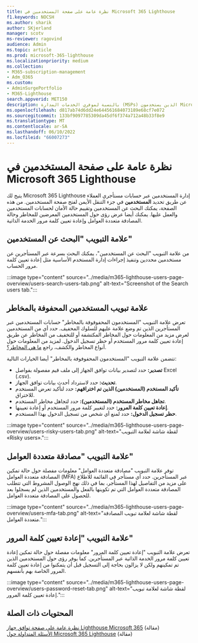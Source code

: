 ```yaml
---
title: نظرة عامة على صفحة المستخدمين في Microsoft 365 Lighthouse
f1.keywords: NOCSH
ms.author: sharik
author: SKjerland
manager: scotv
ms-reviewer: ragovind
audience: Admin
ms.topic: article
ms.prod: microsoft-365-lighthouse
ms.localizationpriority: medium
ms.collection:
- M365-subscription-management
- Adm_O365
ms.custom:
- AdminSurgePortfolio
- M365-Lighthouse
search.appverid: MET150
description: بالنسبة لموفري الخدمات المدارة (MSPs) الذين يستخدمون Microsoft 365 Lighthouse، تعرف على صفحة المستخدمين.
ms.openlocfilehash: d817ab74d6dd24e644561684073189e68cf7e072
ms.sourcegitcommit: 133bf9097785309da45df6f374a712a48b33f8e9
ms.translationtype: MT
ms.contentlocale: ar-SA
ms.lasthandoff: 06/10/2022
ms.locfileid: "66007273"
---
```

# <a name="overview-of-the-users-page-in-microsoft-365-lighthouse"></a>نظرة عامة على صفحة المستخدمين في Microsoft 365 Lighthouse 

يتيح لك Microsoft 365 Lighthouse إدارة المستخدمين عبر حسابات مستأجري العملاء عن طريق تحديد **المستخدمين** في جزء التنقل الأيمن لفتح صفحة المستخدمين. من هذه الصفحة، يمكنك البحث عن المستخدمين وتقييم حالة الأمان لحسابات المستخدمين والعمل عليها. يمكنك أيضا عرض رؤى حول المستخدمين المعرضين للمخاطر وحالة المصادقة متعددة العوامل وإعادة تعيين كلمة مرور الخدمة الذاتية.  
  
## <a name="search-users-tab"></a>علامة التبويب "البحث عن المستخدمين"  
  
من علامة التبويب "البحث عن المستخدمين"، يمكنك البحث بسرعة عبر المستأجرين عن مستخدمين محددين وتنفيذ إجراءات إدارة المستخدم الأساسية مثل إعادة تعيين كلمة مرور الحساب.

:::image type="content" source="../media/m365-lighthouse-users-page-overview/users-search-users-tab.png" alt-text="Screenshot of the Search users tab.":::

## <a name="risky-users-tab"></a>علامة تبويب المستخدمين المحفوفة بالمخاطر

تعرض علامة التبويب "المستخدمون المحفوفوفة بالمخاطر" حسابات المستخدمين عبر المستأجرين الذين تم وضع علامة عليهم للسلوك المحفيف. حدد أي من المستخدمين لعرض مزيد من المعلومات حول المخاطر المكتشفة أو للتخفيف من المخاطر عن طريق إعادة تعيين كلمة مرور المستخدم أو حظر تسجيل الدخول. لمزيد من المعلومات حول أنواع المخاطر والكشف، راجع [ما هي المخاطر؟](/azure/active-directory/identity-protection/concept-identity-protection-risks).

تتضمن علامة التبويب "المستخدمون المحفوفوفة بالمخاطر" أيضا الخيارات التالية:
- **تصدير:** حدد لتصدير بيانات توافق الجهاز إلى ملف قيم مفصولة بفواصل Excel (.csv).
- **تحديث:** حدد لاسترداد أحدث بيانات توافق الجهاز.
- **تأكيد المستخدم (المستخدمين) الذين تم اختراقهم:** حدد لتأكيد تعرض المستخدم للاختراق.
- **تجاهل مخاطر المستخدم (المستخدمين):** حدد لتجاهل مخاطر المستخدم.  
- **إعادة تعيين كلمة المرور:** حدد لتغيير كلمة مرور المستخدم أو إعادة تعيينها.
- **حظر تسجيل الدخول:** حدد لمنع أي شخص من تسجيل الدخول بهذا المستخدم.

:::image type="content" source="../media/m365-lighthouse-users-page-overview/users-risky-users-tab.png" alt-text="لقطة شاشة لعلامة التبويب «Risky users».":::

## <a name="multifactor-authentication-tab"></a>علامة التبويب "مصادقة متعددة العوامل"

توفر علامة التبويب "مصادقة متعددة العوامل" معلومات مفصلة حول حالة تمكين المصادقة متعددة العوامل (MFA) عبر المستأجرين. حدد أي مستأجر في القائمة للاطلاع على مزيد من التفاصيل لهذا المستأجر، بما في ذلك نهج الوصول المشروط التي تتطلب المصادقة متعددة العوامل التي تم تكوينها بالفعل والمستخدمين الذين لم يسجلوا بعد للحصول على المصادقة متعددة العوامل.

:::image type="content" source="../media/m365-lighthouse-users-page-overview/users-mfa-tab.png" alt-text="لقطة شاشة لعلامة تبويب المصادقة متعددة العوامل.":::

## <a name="password-reset-tab"></a>علامة التبويب "إعادة تعيين كلمة المرور"

تعرض علامة التبويب "إعادة تعيين كلمة المرور" معلومات مفصلة حول حالة تمكين إعادة تعيين كلمة مرور الخدمة الذاتية عبر المستأجرين. كما يوفر رؤى حول المستخدمين الذين تم تمكينهم ولكن لا يزالون بحاجة إلى التسجيل قبل أن يتمكنوا من إعادة تعيين كلمة المرور الخاصة بهم بأنفسهم.

:::image type="content" source="../media/m365-lighthouse-users-page-overview/users-password-reset-tab.png" alt-text="لقطة شاشة لعلامة تبويب إعادة تعيين كلمة المرور.":::

## <a name="related-content"></a>المحتويات ذات الصلة

[نظرة عامة على صفحة توافق جهاز Lighthouse Microsoft 365](m365-lighthouse-device-compliance-page-overview.md) (مقالة)\
[الأسئلة المتداولة حول Microsoft 365 Lighthouse](m365-lighthouse-faq.yml) (مقالة)
